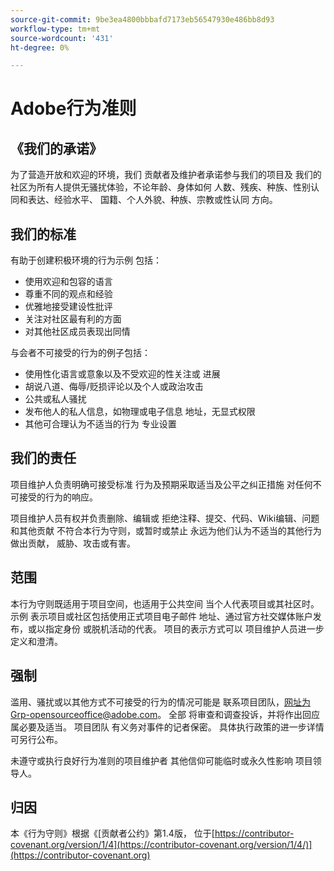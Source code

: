 ```yaml
---
source-git-commit: 9be3ea4800bbbafd7173eb56547930e486bb8d93
workflow-type: tm+mt
source-wordcount: '431'
ht-degree: 0%

---
```

# Adobe行为准则

## 《我们的承诺》

为了营造开放和欢迎的环境，我们
贡献者及维护者承诺参与我们的项目及
我们的社区为所有人提供无骚扰体验，不论年龄、身体如何
人数、残疾、种族、性别认同和表达、经验水平、
国籍、个人外貌、种族、宗教或性认同
方向。

## 我们的标准

有助于创建积极环境的行为示例
包括：

* 使用欢迎和包容的语言
* 尊重不同的观点和经验
* 优雅地接受建设性批评
* 关注对社区最有利的方面
* 对其他社区成员表现出同情

与会者不可接受的行为的例子包括：

* 使用性化语言或意象以及不受欢迎的性关注或
进展
* 胡说八道、侮辱/贬损评论以及个人或政治攻击
* 公共或私人骚扰
* 发布他人的私人信息，如物理或电子信息
地址，无显式权限
* 其他可合理认为不适当的行为
专业设置

## 我们的责任

项目维护人负责明确可接受标准
行为及预期采取适当及公平之纠正措施
对任何不可接受的行为的响应。

项目维护人员有权并负责删除、编辑或
拒绝注释、提交、代码、Wiki编辑、问题和其他贡献
不符合本行为守则，或暂时或禁止
永远为他们认为不适当的其他行为做出贡献，
威胁、攻击或有害。

## 范围

本行为守则既适用于项目空间，也适用于公共空间
当个人代表项目或其社区时。 示例
表示项目或社区包括使用正式项目电子邮件
地址、通过官方社交媒体账户发布，或以指定身份
或脱机活动的代表。 项目的表示方式可以
项目维护人员进一步定义和澄清。

## 强制

滥用、骚扰或以其他方式不可接受的行为的情况可能是
联系项目团队，网址为Grp-opensourceoffice@adobe.com。 全部
将审查和调查投诉，并将作出回应
属必要及适当。 项目团队
有义务对事件的记者保密。
具体执行政策的进一步详情可另行公布。

未遵守或执行良好行为准则的项目维护者
其他信仰可能临时或永久性影响
项目领导人。

## 归因

本《行为守则》根据《[贡献者公约》第1.4版，
位于[https://contributor-covenant.org/version/1/4](https://contributor-covenant.org/version/1/4/)](https://contributor-covenant.org)
